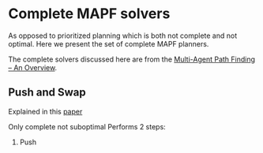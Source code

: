# Complete MAPF solvers

As opposed to prioritized planning which is both not complete and not optimal. Here we present the set of complete MAPF planners.

The complete solvers discussed here are from the [Multi-Agent Path Finding – An Overview](https://www.researchgate.net/publication/336611576_Multi-Agent_Path_Finding_-_An_Overview).

## Push and Swap

Explained in this [paper](https://people.cs.rutgers.edu/~kb572/pubs/push_and_swap_ijcai.pdf)

Only complete not suboptimal
Performs 2 steps:
1. Push



